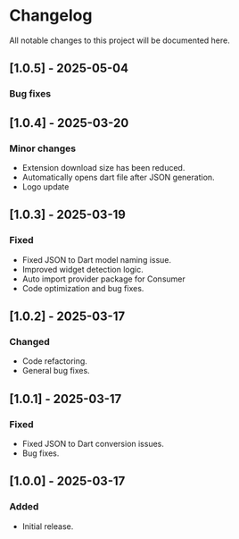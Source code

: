 # Changelog

All notable changes to this project will be documented here.

## [1.0.5] - 2025-05-04

### Bug fixes 

## [1.0.4] - 2025-03-20

### Minor changes

- Extension download size has been reduced.
- Automatically opens dart file after JSON generation.
- Logo update

## [1.0.3] - 2025-03-19

### Fixed

- Fixed JSON to Dart model naming issue.
- Improved widget detection logic.
- Auto import provider package for Consumer
- Code optimization and bug fixes.

## [1.0.2] - 2025-03-17

### Changed

- Code refactoring.
- General bug fixes.

## [1.0.1] - 2025-03-17

### Fixed

- Fixed JSON to Dart conversion issues.
- Bug fixes.

## [1.0.0] - 2025-03-17

### Added

- Initial release.
